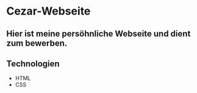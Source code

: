 # Cezar-Webseite


Hier ist meine persöhnliche Webseite und dient zum bewerben. 
---
## Technologien

- HTML  
- CSS  
